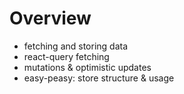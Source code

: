 # Overview

- fetching and storing data
- react-query fetching
- mutations & optimistic updates
- easy-peasy: store structure & usage